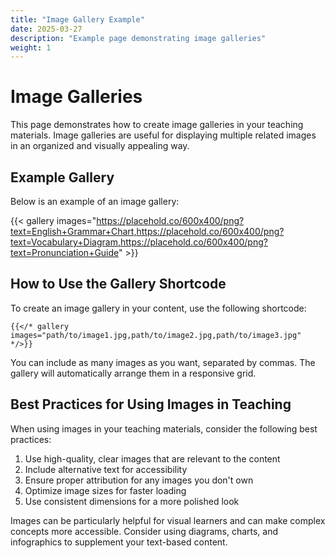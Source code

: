 ```yaml
---
title: "Image Gallery Example"
date: 2025-03-27
description: "Example page demonstrating image galleries"
weight: 1
---
```


# Image Galleries

This page demonstrates how to create image galleries in your teaching materials. Image galleries are useful for displaying multiple related images in an organized and visually appealing way.

## Example Gallery

Below is an example of an image gallery:

{{< gallery images="https://placehold.co/600x400/png?text=English+Grammar+Chart,https://placehold.co/600x400/png?text=Vocabulary+Diagram,https://placehold.co/600x400/png?text=Pronunciation+Guide" >}}

## How to Use the Gallery Shortcode

To create an image gallery in your content, use the following shortcode:

```
{{</* gallery images="path/to/image1.jpg,path/to/image2.jpg,path/to/image3.jpg" */>}}
```

You can include as many images as you want, separated by commas. The gallery will automatically arrange them in a responsive grid.

## Best Practices for Using Images in Teaching

When using images in your teaching materials, consider the following best practices:

1. Use high-quality, clear images that are relevant to the content
2. Include alternative text for accessibility
3. Ensure proper attribution for any images you don't own
4. Optimize image sizes for faster loading
5. Use consistent dimensions for a more polished look

Images can be particularly helpful for visual learners and can make complex concepts more accessible. Consider using diagrams, charts, and infographics to supplement your text-based content.
